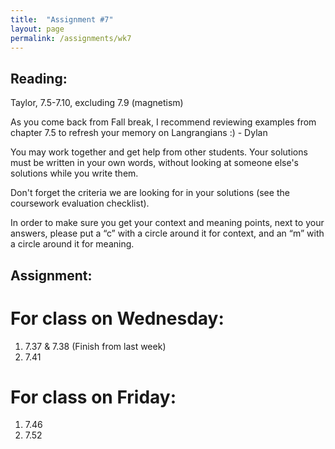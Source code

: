 ```yaml
---
title:  "Assignment #7"
layout: page
permalink: /assignments/wk7
---
```


## Reading:  
Taylor, 7.5-7.10, excluding 7.9 (magnetism)

As you come back from Fall break, I recommend reviewing examples from chapter 7.5 to refresh your memory on Langrangians :) - Dylan

You may work together and get help from other students. Your solutions must be written in your own words, without looking at someone else's solutions while you write them.

Don't forget the criteria we are looking for in your solutions (see the coursework evaluation checklist).

In order to make sure you get your context and meaning points,
next to your answers, please put a “c” with a circle around it for context, and an “m” with a circle around it for meaning.

## Assignment:

# For class on Wednesday:

1. 7.37 & 7.38 (Finish from last week)
2. 7.41

# For class on Friday:

1. 7.46
2. 7.52
